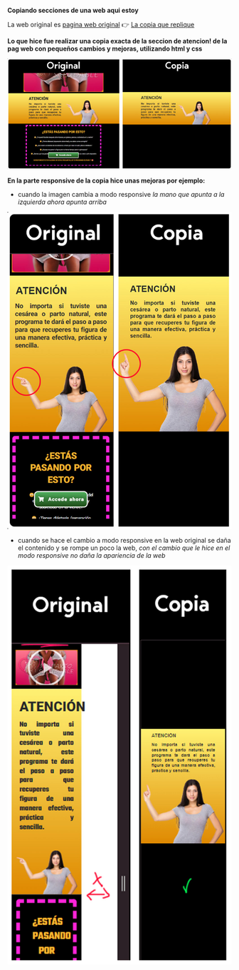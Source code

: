 
**Copiando secciones de una web aqui estoy**

La web original es [pagina web original](https://fitnesssaludable.com/postparo-saludable/) 👉
 [La copia que replique](https://danielandradecv.github.io/Clonar-la-seccion-de-una-web/)

**Lo que hice fue realizar una copia exacta de la seccion de atencion! de la pag web con pequeños cambios y mejoras, utilizando html y css**

![](https://github.com/danielandradecv/Clonar-la-seccion-de-una-web/blob/main/img/7.jpg)

**En la parte responsive de la copia hice unas mejoras por ejemplo:**
- cuando la imagen cambia a modo responsive *la mano que apunta a la izquierda ahora apunta arriba*

![](https://github.com/danielandradecv/Clonar-la-seccion-de-una-web/blob/main/img/8.0.jpg)

- cuando se hace el cambio a modo responsive en la web original se daña el contenido y se rompe un poco la web, *con el cambio que le hice en el modo responsive no daña la apariencia de la web*

![](https://github.com/danielandradecv/Clonar-la-seccion-de-una-web/blob/main/img/9.jpg)
